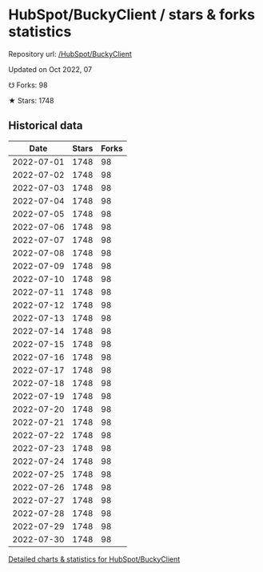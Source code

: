 # HubSpot/BuckyClient / stars & forks statistics

Repository url: [/HubSpot/BuckyClient](https://github.com/HubSpot/BuckyClient)

Updated on Oct 2022, 07

☋ Forks: 98

★ Stars: 1748

## Historical data
| Date | Stars | Forks |
|------|-------|-------|
| 2022-07-01 | 1748 | 98 | 
| 2022-07-02 | 1748 | 98 | 
| 2022-07-03 | 1748 | 98 | 
| 2022-07-04 | 1748 | 98 | 
| 2022-07-05 | 1748 | 98 | 
| 2022-07-06 | 1748 | 98 | 
| 2022-07-07 | 1748 | 98 | 
| 2022-07-08 | 1748 | 98 | 
| 2022-07-09 | 1748 | 98 | 
| 2022-07-10 | 1748 | 98 | 
| 2022-07-11 | 1748 | 98 | 
| 2022-07-12 | 1748 | 98 | 
| 2022-07-13 | 1748 | 98 | 
| 2022-07-14 | 1748 | 98 | 
| 2022-07-15 | 1748 | 98 | 
| 2022-07-16 | 1748 | 98 | 
| 2022-07-17 | 1748 | 98 | 
| 2022-07-18 | 1748 | 98 | 
| 2022-07-19 | 1748 | 98 | 
| 2022-07-20 | 1748 | 98 | 
| 2022-07-21 | 1748 | 98 | 
| 2022-07-22 | 1748 | 98 | 
| 2022-07-23 | 1748 | 98 | 
| 2022-07-24 | 1748 | 98 | 
| 2022-07-25 | 1748 | 98 | 
| 2022-07-26 | 1748 | 98 | 
| 2022-07-27 | 1748 | 98 | 
| 2022-07-28 | 1748 | 98 | 
| 2022-07-29 | 1748 | 98 | 
| 2022-07-30 | 1748 | 98 | 


[Detailed charts & statistics for HubSpot/BuckyClient](https://reviewgithub.com/rep/HubSpot/BuckyClient)
